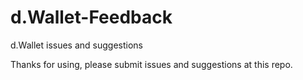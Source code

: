 # d.Wallet-Feedback
d.Wallet issues and suggestions

Thanks for using, please submit issues and suggestions at this repo.
